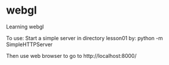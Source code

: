 webgl
=====

Learning webgl

To use:
Start a simple server in directory lesson01 by:
python -m SimpleHTTPServer

Then use web browser to go to http://localhost:8000/
